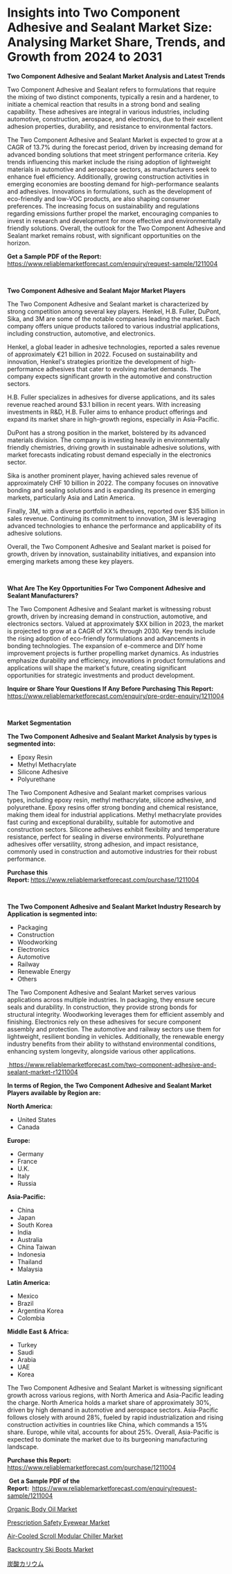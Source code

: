 <p><h1>Insights into Two Component Adhesive and Sealant Market Size: Analysing Market Share, Trends, and Growth from 2024 to 2031</h1></p><p><strong>Two Component Adhesive and Sealant Market Analysis and Latest Trends</strong></p>
<p><p>Two Component Adhesive and Sealant refers to formulations that require the mixing of two distinct components, typically a resin and a hardener, to initiate a chemical reaction that results in a strong bond and sealing capability. These adhesives are integral in various industries, including automotive, construction, aerospace, and electronics, due to their excellent adhesion properties, durability, and resistance to environmental factors.</p><p>The Two Component Adhesive and Sealant Market is expected to grow at a CAGR of 13.7% during the forecast period, driven by increasing demand for advanced bonding solutions that meet stringent performance criteria. Key trends influencing this market include the rising adoption of lightweight materials in automotive and aerospace sectors, as manufacturers seek to enhance fuel efficiency. Additionally, growing construction activities in emerging economies are boosting demand for high-performance sealants and adhesives. Innovations in formulations, such as the development of eco-friendly and low-VOC products, are also shaping consumer preferences. The increasing focus on sustainability and regulations regarding emissions further propel the market, encouraging companies to invest in research and development for more effective and environmentally friendly solutions. Overall, the outlook for the Two Component Adhesive and Sealant market remains robust, with significant opportunities on the horizon.</p></p>
<p><strong>Get a Sample PDF of the Report:&nbsp;</strong> <a href="https://www.reliablemarketforecast.com/enquiry/request-sample/1211004?utm_campaign=1125&utm_medium=2&utm_source=Github&utm_content=ia&utm_term=05102024&utm_id=two-component-adhesive-and-sealant">https://www.reliablemarketforecast.com/enquiry/request-sample/1211004</a></p>
<p>&nbsp;</p>
<p><strong>Two Component Adhesive and Sealant Major Market Players</strong></p>
<p><p>The Two Component Adhesive and Sealant market is characterized by strong competition among several key players. Henkel, H.B. Fuller, DuPont, Sika, and 3M are some of the notable companies leading the market. Each company offers unique products tailored to various industrial applications, including construction, automotive, and electronics.</p><p>Henkel, a global leader in adhesive technologies, reported a sales revenue of approximately €21 billion in 2022. Focused on sustainability and innovation, Henkel's strategies prioritize the development of high-performance adhesives that cater to evolving market demands. The company expects significant growth in the automotive and construction sectors.</p><p>H.B. Fuller specializes in adhesives for diverse applications, and its sales revenue reached around $3.1 billion in recent years. With increasing investments in R&D, H.B. Fuller aims to enhance product offerings and expand its market share in high-growth regions, especially in Asia-Pacific.</p><p>DuPont has a strong position in the market, bolstered by its advanced materials division. The company is investing heavily in environmentally friendly chemistries, driving growth in sustainable adhesive solutions, with market forecasts indicating robust demand especially in the electronics sector.</p><p>Sika is another prominent player, having achieved sales revenue of approximately CHF 10 billion in 2022. The company focuses on innovative bonding and sealing solutions and is expanding its presence in emerging markets, particularly Asia and Latin America.</p><p>Finally, 3M, with a diverse portfolio in adhesives, reported over $35 billion in sales revenue. Continuing its commitment to innovation, 3M is leveraging advanced technologies to enhance the performance and applicability of its adhesive solutions.</p><p>Overall, the Two Component Adhesive and Sealant market is poised for growth, driven by innovation, sustainability initiatives, and expansion into emerging markets among these key players.</p></p>
<p>&nbsp;</p>
<p><strong>What Are The Key Opportunities For Two Component Adhesive and Sealant Manufacturers?</strong></p>
<p><p>The Two Component Adhesive and Sealant market is witnessing robust growth, driven by increasing demand in construction, automotive, and electronics sectors. Valued at approximately $XX billion in 2023, the market is projected to grow at a CAGR of XX% through 2030. Key trends include the rising adoption of eco-friendly formulations and advancements in bonding technologies. The expansion of e-commerce and DIY home improvement projects is further propelling market dynamics. As industries emphasize durability and efficiency, innovations in product formulations and applications will shape the market's future, creating significant opportunities for strategic investments and product development.</p></p>
<p><strong>Inquire or Share Your Questions If Any Before Purchasing This Report:</strong> <a href="https://www.reliablemarketforecast.com/enquiry/pre-order-enquiry/1211004?utm_campaign=1125&utm_medium=2&utm_source=Github&utm_content=ia&utm_term=05102024&utm_id=two-component-adhesive-and-sealant">https://www.reliablemarketforecast.com/enquiry/pre-order-enquiry/1211004</a></p>
<p>&nbsp;</p>
<p><strong>Market Segmentation</strong></p>
<p><strong>The Two Component Adhesive and Sealant Market Analysis by types is segmented into:</strong></p>
<p><ul><li>Epoxy Resin</li><li>Methyl Methacrylate</li><li>Silicone Adhesive</li><li>Polyurethane</li></ul></p>
<p><p>The Two Component Adhesive and Sealant market comprises various types, including epoxy resin, methyl methacrylate, silicone adhesive, and polyurethane. Epoxy resins offer strong bonding and chemical resistance, making them ideal for industrial applications. Methyl methacrylate provides fast curing and exceptional durability, suitable for automotive and construction sectors. Silicone adhesives exhibit flexibility and temperature resistance, perfect for sealing in diverse environments. Polyurethane adhesives offer versatility, strong adhesion, and impact resistance, commonly used in construction and automotive industries for their robust performance.</p></p>
<p><strong>Purchase this Report:&nbsp;</strong><a href="https://www.reliablemarketforecast.com/purchase/1211004?utm_campaign=1125&utm_medium=2&utm_source=Github&utm_content=ia&utm_term=05102024&utm_id=two-component-adhesive-and-sealant">https://www.reliablemarketforecast.com/purchase/1211004</a></p>
<p>&nbsp;</p>
<p><strong>The Two Component Adhesive and Sealant Market Industry Research by Application is segmented into:</strong></p>
<p><ul><li>Packaging</li><li>Construction</li><li>Woodworking</li><li>Electronics</li><li>Automotive</li><li>Railway</li><li>Renewable Energy</li><li>Others</li></ul></p>
<p><p>The Two Component Adhesive and Sealant Market serves various applications across multiple industries. In packaging, they ensure secure seals and durability. In construction, they provide strong bonds for structural integrity. Woodworking leverages them for efficient assembly and finishing. Electronics rely on these adhesives for secure component assembly and protection. The automotive and railway sectors use them for lightweight, resilient bonding in vehicles. Additionally, the renewable energy industry benefits from their ability to withstand environmental conditions, enhancing system longevity, alongside various other applications.</p></p>
<p><a href="https://www.reliablemarketforecast.com/two-component-adhesive-and-sealant-market-r1211004?utm_campaign=1125&utm_medium=2&utm_source=Github&utm_content=ia&utm_term=05102024&utm_id=two-component-adhesive-and-sealant">&nbsp;https://www.reliablemarketforecast.com/two-component-adhesive-and-sealant-market-r1211004</a></p>
<p><strong>In terms of Region, the Two Component Adhesive and Sealant Market Players available by Region are:</strong></p>
<p>
    <p> <strong> North America: </strong>
        <ul>
            <li>United States</li>
            <li>Canada</li>
        </ul>
        </p> 
    <p> <strong> Europe: </strong>
        <ul>
            <li>Germany</li>
            <li>France</li>
            <li>U.K.</li>
            <li>Italy</li>
            <li>Russia</li>
        </ul>
        </p> 
    <p> <strong> Asia-Pacific: </strong>
        <ul>
            <li>China</li>
            <li>Japan</li>
            <li>South Korea</li>
            <li>India</li>
            <li>Australia</li>
            <li>China Taiwan</li>
            <li>Indonesia</li>
            <li>Thailand</li>
            <li>Malaysia</li>
        </ul>
        </p> 
    <p> <strong> Latin America: </strong>
        <ul>
            <li>Mexico</li>
            <li>Brazil</li>
            <li>Argentina Korea</li>
            <li>Colombia</li>
        </ul>
        </p> 
    <p> <strong> Middle East & Africa: </strong>
        <ul>
            <li>Turkey</li>
            <li>Saudi</li>
            <li>Arabia</li>
            <li>UAE</li>
            <li>Korea</li>
        </ul>
    </p>
    </p>
<p><p>The Two Component Adhesive and Sealant Market is witnessing significant growth across various regions, with North America and Asia-Pacific leading the charge. North America holds a market share of approximately 30%, driven by high demand in automotive and aerospace sectors. Asia-Pacific follows closely with around 28%, fueled by rapid industrialization and rising construction activities in countries like China, which commands a 15% share. Europe, while vital, accounts for about 25%. Overall, Asia-Pacific is expected to dominate the market due to its burgeoning manufacturing landscape.</p></p>
<p><strong>Purchase this Report: </strong><a href="https://www.reliablemarketforecast.com/purchase/1211004?utm_campaign=1125&utm_medium=2&utm_source=Github&utm_content=ia&utm_term=05102024&utm_id=two-component-adhesive-and-sealant">https://www.reliablemarketforecast.com/purchase/1211004</a></p>
<p>&nbsp;<strong>Get a Sample PDF of the Report:&nbsp;&nbsp;</strong><a href="https://www.reliablemarketforecast.com/enquiry/request-sample/1211004?utm_campaign=1125&utm_medium=2&utm_source=Github&utm_content=ia&utm_term=05102024&utm_id=two-component-adhesive-and-sealant">https://www.reliablemarketforecast.com/enquiry/request-sample/1211004</a></p>
<p><strong></strong></p>
<p><p><a href="https://www.linkedin.com/pulse/global-organic-body-oil-market-landscape-future-trends-strategic-y0e9e?utm_campaign=1125&utm_medium=2&utm_source=Github&utm_content=ia&utm_term=05102024&utm_id=two-component-adhesive-and-sealant">Organic Body Oil Market</a></p><p><a href="https://www.linkedin.com/pulse/navigating-global-prescription-safety-eyewear-market-from-mhwpe?utm_campaign=1125&utm_medium=2&utm_source=Github&utm_content=ia&utm_term=05102024&utm_id=two-component-adhesive-and-sealant">Prescription Safety Eyewear Market</a></p><p><a href="https://github.com/vimar16th/Market-Research-Report-List-6/blob/main/air-cooled-scroll-modular-chiller-market.md?utm_campaign=1125&utm_medium=2&utm_source=Github&utm_content=ia&utm_term=05102024&utm_id=two-component-adhesive-and-sealant">Air-Cooled Scroll Modular Chiller Market</a></p><p><a href="https://www.linkedin.com/pulse/backcountry-ski-boots-market-outlook-forecast-from-2024-2031-hvibe?utm_campaign=1125&utm_medium=2&utm_source=Github&utm_content=ia&utm_term=05102024&utm_id=two-component-adhesive-and-sealant">Backcountry Ski Boots Market</a></p><p><a href="https://github.com/mohamedbakry57/Market-Research-Report-List-6/blob/main/432243816815.md?utm_campaign=1125&utm_medium=2&utm_source=Github&utm_content=ia&utm_term=05102024&utm_id=two-component-adhesive-and-sealant">炭酸カリウム</a></p></p>